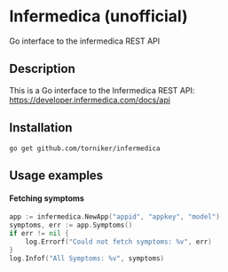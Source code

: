 # Infermedica (unofficial)
Go interface to the infermedica REST API

## Description

This is a Go interface to the Infermedica REST API: https://developer.infermedica.com/docs/api

## Installation

```go get github.com/torniker/infermedica```

## Usage examples

#### Fetching symptoms
```go
app := infermedica.NewApp("appid", "appkey", "model")
symptoms, err := app.Symptoms()
if err != nil {
    log.Errorf("Could not fetch symptoms: %v", err)
}
log.Infof("All Symptoms: %v", symptoms)
```


